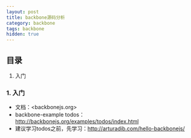 ```yaml
---
layout: post
title: backbone源码分析
category: backbone
tags: backbone
hidden: true
---
```


## 目录
1. 入门

<!-- more -->

### 1. 入门
- 文档：<backbonejs.org>
- backbone-example todos：<http://backbonejs.org/examples/todos/index.html>
- 建议学习todos之前，先学习：<http://arturadib.com/hello-backbonejs/>

